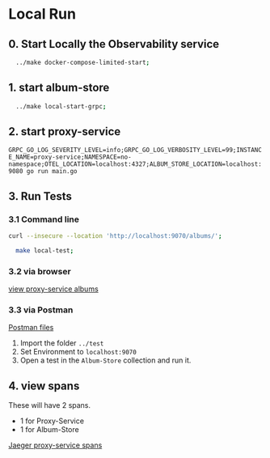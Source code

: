 # Local Run
## 0. Start Locally the Observability service

```bash
  ../make docker-compose-limited-start;
```

## 1. start album-store

```bash
  ../make local-start-grpc; 
```

## 2. start proxy-service

`GRPC_GO_LOG_SEVERITY_LEVEL=info;GRPC_GO_LOG_VERBOSITY_LEVEL=99;INSTANCE_NAME=proxy-service;NAMESPACE=no-namespace;OTEL_LOCATION=localhost:4327;ALBUM_STORE_LOCATION=localhost:9080 go run main.go`

## 3. Run Tests

### 3.1 Command line 

```bash
curl --insecure --location 'http://localhost:9070/albums/'; 
```

```bash
  make local-test;
```

### 3.2 via browser

[view proxy-service albums](http://localhost:9070/albums)

### 3.3 via Postman 

[Postman files](../test/postman_collection.json)

1. Import the folder `../test`
1. Set Environment to `localhost:9070`
1. Open a test in the `Album-Store` collection and run it.


## 4. view spans

These will have 2 spans.

* 1 for Proxy-Service
* 1 for Album-Store

[Jaeger proxy-service spans](http://localhost:16696/search?service=proxy-service)
